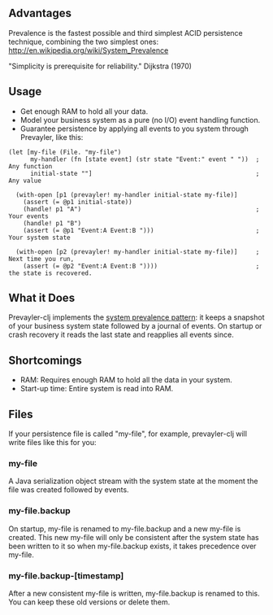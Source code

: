 ## Advantages

Prevalence is the fastest possible and third simplest ACID persistence technique, combining the two simplest ones: http://en.wikipedia.org/wiki/System_Prevalence

"Simplicity is prerequisite for reliability." Dijkstra (1970)

## Usage

- Get enough RAM to hold all your data.
- Model your business system as a pure (no I/O) event handling function.
- Guarantee persistence by applying all events to you system through Prevayler, like this:
```
(let [my-file (File. "my-file")
      my-handler (fn [state event] (str state "Event:" event " "))  ; Any function
      initial-state ""]                                             ; Any value
  
  (with-open [p1 (prevayler! my-handler initial-state my-file)]
    (assert (= @p1 initial-state))
    (handle! p1 "A")                                                ; Your events
    (handle! p1 "B")
    (assert (= @p1 "Event:A Event:B ")))                            ; Your system state

  (with-open [p2 (prevayler! my-handler initial-state my-file)]     ; Next time you run,
    (assert (= @p2 "Event:A Event:B "))))                           ; the state is recovered.
```

## What it Does

Prevayler-clj implements the [system prevalence pattern](http://en.wikipedia.org/wiki/System_Prevalence): it keeps a snapshot of your business system state followed by a journal of events. On startup or crash recovery it reads the last state and reapplies all events since.

## Shortcomings

- RAM: Requires enough RAM to hold all the data in your system.
- Start-up time: Entire system is read into RAM.


## Files

If your persistence file is called "my-file", for example, prevayler-clj will write files like this for you:

### my-file
A Java serialization object stream with the system state at the moment the file was created followed by events.

### my-file.backup
On startup, my-file is renamed to my-file.backup and a new my-file is created.
This new my-file will only be consistent after the system state has been written to it so when my-file.backup exists, it takes precedence over my-file.

### my-file.backup-[timestamp]
After a new consistent my-file is written, my-file.backup is renamed to this. You can keep these old versions or delete them.
